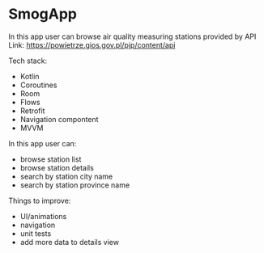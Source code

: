 # SmogApp

In this app user can browse air quality measuring stations provided by API Link: https://powietrze.gios.gov.pl/pjp/content/api

Tech stack:
- Kotlin
- Coroutines
- Room
- Flows
- Retrofit
- Navigation compontent
- MVVM

In this app user can:
- browse station list
- browse station details
- search by station city name
- search by station province name

Things to improve:
- UI/animations
- navigation
- unit tests
- add more data to details view
